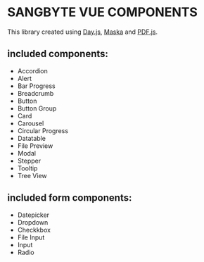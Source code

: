 # SANGBYTE VUE COMPONENTS

This library created using [Day.js](https://day.js.org/), [Maska](https://beholdr.github.io/maska/#/) and [PDF.js](https://mozilla.github.io/pdf.js/).

## included components:
- Accordion
- Alert
- Bar Progress
- Breadcrumb
- Button
- Button Group
- Card
- Carousel
- Circular Progress
- Datatable
- File Preview
- Modal
- Stepper
- Tooltip
- Tree View

## included form components:
- Datepicker
- Dropdown
- Checkkbox
- File Input
- Input
- Radio
